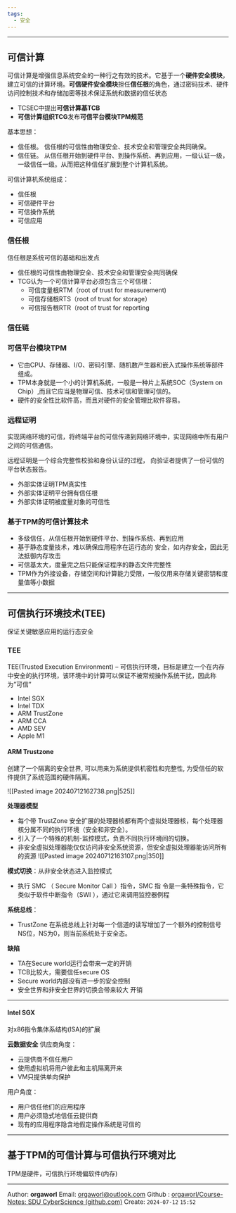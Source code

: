 ```yaml
---
tags:
  - 安全
---
```

---
## 可信计算
可信计算是增强信息系统安全的一种行之有效的技术。它基于一个**硬件安全模块**， 建立可信的计算环境。**可信硬件安全模块**担任**信任根**的角色，通过密码技术、硬件访问控制技术和存储加密等技术保证系统和数据的信任状态

- TCSEC中提出**可信计算基TCB**
- **可信计算组织TCG**发布**可信平台模块TPM规范**


基本思想：
- 信任根。 信任根的可信性由物理安全、技术安全和管理安全共同确保。 
- 信任链。 从信任根开始到硬件平台、到操作系统、再到应用，一级认证一级，一级信任一级。从而把这种信任扩展到整个计算机系统。

可信计算机系统组成：
- 信任根
- 可信硬件平台
- 可信操作系统
- 可信应用
### 信任根

信任根是系统可信的基础和出发点
- 信任根的可信性由物理安全、技术安全和管理安全共同确保
- TCG认为一个可信计算平台必须包含三个可信根：
	- 可信度量根RTM（root of trust for measurement)
	- 可信存储根RTS（root of trust for storage）
	- 可信报告根RTR（root of trust for reporting

### 信任链



### 可信平台模块TPM

- 它由CPU、存储器、I/O、密码引擎、随机数产生器和嵌入式操作系统等部件组成。
- TPM本身就是一个小的计算机系统，一般是一种片上系统SOC（System on Chip）,而且它应当是物理可信、技术可信和管理可信的。
- 硬件的安全性比软件高，而且对硬件的安全管理比软件容易。


### 远程证明
实现网络环境的可信，将终端平台的可信传递到网络环境中，实现网络中所有用户之间的可信通信。

远程证明是一个综合完整性校验和身份认证的过程， 向验证者提供了一份可信的平台状态报告。
- 外部实体证明TPM真实性
- 外部实体证明平台拥有信任根
- 外部实体证明被度量对象的可信性

### 基于TPM的可信计算技术
- 多级信任，从信任根开始到硬件平台、到操作系统、再到应用
- 基于静态度量技术，难以确保应用程序在运行态的 安全，如内存安全，因此无法抵御内存攻击
- 可信基太大，度量完之后只能保证程序的静态文件完整性
- TPM作为外接设备，存储空间和计算能力受限，一般仅用来存储关键密钥和度量值等小数据


---
## 可信执行环境技术(TEE)
保证关键敏感应用的运行态安全

### TEE
TEE(Trusted Execution Environment) – 可信执行环境，目标是建立一个在内存中安全的执行环境，该环境中的计算可以保证不被常规操作系统干扰，因此称为”可信”
- Intel SGX
- Intel TDX
- ARM TrustZone
- ARM CCA
- AMD SEV
- Apple M1

#### ARM Trustzone
创建了一个隔离的安全世界, 可以用来为系统提供机密性和完整性, 为受信任的软件提供了系统范围的硬件隔离。

![[Pasted image 20240712162738.png|525]]

**处理器模型**
- 每个带 TrustZone 安全扩展的处理器核都有两个虚拟处理器核，每个处理器核分属不同的执行环境（安全和非安全）。
- 引入了一个特殊的机制-监控模式，负责不同执行环境间的切换。 
- 非安全虚拟处理器能仅仅访问非安全系统资源，但安全虚拟处理器能访问所有的资源
	![[Pasted image 20240712163107.png|350]]

**模式切换**：从非安全状态进入监控模式
- 执行 SMC （ Secure Monitor Call ）指令，SMC 指 令是一条特殊指令，它类似于软件中断指令（SWI ），通过它来调用监控器例程


**系统总线**：
- TrustZone 在系统总线上针对每一个信道的读写增加了一个额外的控制信号NS位，NS为0，则当前系统处于安全态。

**缺陷**
- TA在Secure world运行会带来一定的开销 
- TCB比较大，需要信任secure OS 
- Secure world内部没有进一步的安全控制 
- 安全世界和非安全世界的切换会带来较大 开销

---
#### Intel SGX
对x86指令集体系结构(ISA)的扩展








**云数据安全**
供应商角度：
- 云提供商不信任用户 
- 使用虚拟机将用户彼此和主机隔离开来
- VM只提供单向保护

用户角度：
- 用户信任他们的应用程序 
- 用户必须隐式地信任云提供商
- 现有的应用程序隐含地假定操作系统是可信的






---
## 基于TPM的可信计算与可信执行环境对比
TPM是硬件，可信执行环境偏软件(内存)


---
Author: **orgaworl**
Email: orgaworl@outlook.com
Github : [orgaworl/Course-Notes: SDU CyberScience (github.com)](https://github.com/orgaworl/Course-Notes)
Create: `2024-07-12` `15:52`
